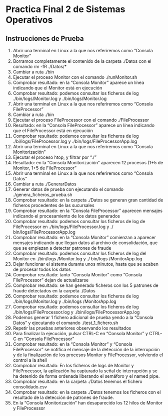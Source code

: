 # Practica Final 2 de Sistemas Operativos

## Instrucciones de Prueba

1)	Abrir una terminal en Linux a la que nos referiremos como “Consola Monitor” 
2)	Borramos completamente el contenido de la carpeta ./Datos con el comando rm -fR ./Datos/*
3)	Cambiar a ruta ./bin
4)	Ejecutar el proceso Monitor con el comando ./runMonitor.sh
5)	Comprobar resultado: en la “Consola Monitor” aparece un línea indicando que el Monitor está en ejecución
6)	Comprobar resultado: podemos consultar los ficheros de log ./bin/logs/Monitor.log y ./bin/logs/Monitor.log
7)	Abrir una terminal en Linux a la que nos referiremos como “Consola FileProcessor”
8)	Cambiar a ruta ./bin
9)	Ejecutar el proceso FileProcessor con el comando ./FileProcessor
10)	Resultado: en la “Consola FileProcessor” aparece un línea indicando que el FileProcessor está en ejecución
11)	Comprobar resultado: podemos consultar los ficheros de log ./bi/logs/FileProcessor.log y ./bin/logs/FileProcessorApp.log
12)	Abrir una terminal en Linux a la que nos referiremos como “Consola Monitorización”
13)	Ejecutar el proceso htop, y filtrar por “./”
14)	Resultado: en la “Consola Monitorización” aparecen 12 procesos (1+5 de Monitor, 1+5 de FileProcessor”
15)	Abrir una terminal en Linux a la que nos referiremos como “Consola Datos”
16)	Cambiar a ruta ./GenerarDatos
17)	Generar datos de prueba con ejecutando el comando ./genera_ficheros_prueba.sh
18)	Comprobar resultado: en la carpeta ./Datos se generan gran cantidad de ficheros procedentes de las sucursales
19)	Comprobar resultado: en la “Consola FileProcessor” aparecen mensajes indicando el procesamiento de los datos generados
20)	Comprobar resultado: podemos consultar los ficheros de log de FileProcessor en ./bin/logs/FileProcessor.log y ./ bin/logs/FileProcessorApp.log
21)	Comprobar resultado: en la “Consola Monitor” comienzan a aparecer mensajes indicando que llegan datos al archivo de consolidación, que que se empiezan a detectar patrones de fraude
22)	Comprobar resultado: podemos consultar los ficheros de log del Monitor en ./bin/logs /Monitor.log y ./ bin/logs /MonitorApp.log
23)	Dejar funcionar el sistema durante unos minutos, hasta que se acaben de procesar todos los datos
24)	Comprobar resultado: tanto “Consola Monitor” como “Consola FileProcessor” dejan de actualizarse
25)	Comprobar resultado: se han generado ficheros con los 5 patrones de fraude detectados en la carpeta ./Datos
26)	Comprobar resultado: podemos consultar los ficheros de log ./bin/logs/Monitor.log y ./bin/logs /MonitorApp.log
27)	Comprobar resultado: podemos consultar los ficheros de log ./bin/logs/FileProcessor.log y ./bin/logs/FileProcessorApp.log
28)	Podemos generar 1 fichero adicional de prueba yendo a la “Consola Datos” y ejecutando el comando ./test_1_fichero.sh
29)	Repetir las pruebas anteriores observando los resultados
30)	Para finalizar la ejecución, pulsar CTRL-C en “Consola Monitor” y CTRL-C en “Consola FileProcessor”
31)	Comprobar resultado: en la “Consola Monitor” y “Consola FileProcessor” se notifica el mensaje de la detección de la interrupción y de la finalización de los procesos Monitor y FileProcessor, volviendo el control a la shell
32)	Comprobar resultado: En los ficheros de logs de Monitor y FileProcessor, la aplicación ha capturado la señal de interrupción y se ha detenido de forma ordenada liberando el semáforo y el named pipe.
33)	Comprobar resultado: en la carpeta ./Datos tenemos el fichero consolidado.csv 
34)	Comprobar resultado: en la carpeta ./Datos tenemos los ficheros con el resultado de la detección de patrones de fraude.
35)	En la “Consola Monitorización” han desaparecido los 12 hilos de Monitor y FileProcessor
